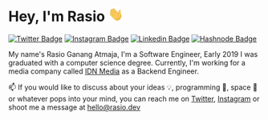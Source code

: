 # Hey, I'm Rasio <img src="https://github.com/rasatmaja/rasatmaja/raw/master/assets/wave.gif" width="30px">

[![Twitter Badge](https://img.shields.io/badge/-Twitter-00acee?style=flat-square&logo=Twitter&logoColor=white)](https://twitter.com/rasatmaja)
[![Instagram Badge](https://img.shields.io/badge/-Instagram-e4405f?style=flat-square&logo=Instagram&logoColor=white)](https://instagram.com/rasatmaja/)
[![Linkedin Badge](https://img.shields.io/badge/-LinkedIn-0e76a8?style=flat-square&logo=Linkedin&logoColor=white)](https://linkedin.com/in/rasatmaja)
[![Hashnode Badge](https://img.shields.io/badge/-Hashnode-0e76a8?style=flat-square&logo=Hashnode&logoColor=white)](https://hashnode.rasio.dev/)

My name's Rasio Ganang Atmaja, I'm a Software Engineer, Early 2019 I was graduated with a computer science degree. Currently, I'm working for a media company called [IDN Media](https://www.idn.media/) as a Backend Engineer.

📫 If you would like to discuss about your ideas 💡, programming 🤖, space 🚀 or whatever pops into your mind, you can reach me on [Twitter](https://twitter.com/rasatmaja), [Instagram](https://instagram.com/rasatmaja/) or shoot me a message at [hello@rasio.dev](mailto:hello@rasio.dev)
